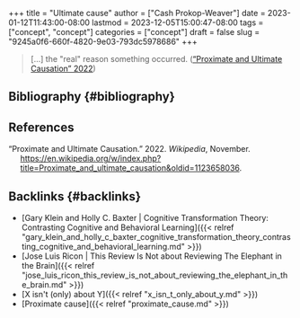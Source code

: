 +++
title = "Ultimate cause"
author = ["Cash Prokop-Weaver"]
date = 2023-01-12T11:43:00-08:00
lastmod = 2023-12-05T15:00:47-08:00
tags = ["concept", "concept"]
categories = ["concept"]
draft = false
slug = "9245a0f6-660f-4820-9e03-793dc5978686"
+++

> [...] the "real" reason something occurred.
> (<a href="#citeproc_bib_item_1">“Proximate and Ultimate Causation” 2022</a>)


## Bibliography {#bibliography}

## References

<style>.csl-entry{text-indent: -1.5em; margin-left: 1.5em;}</style><div class="csl-bib-body">
  <div class="csl-entry"><a id="citeproc_bib_item_1"></a>“Proximate and Ultimate Causation.” 2022. <i>Wikipedia</i>, November. <a href="https://en.wikipedia.org/w/index.php?title=Proximate_and_ultimate_causation&oldid=1123658036">https://en.wikipedia.org/w/index.php?title=Proximate_and_ultimate_causation&#38;oldid=1123658036</a>.</div>
</div>


## Backlinks {#backlinks}

-   [Gary Klein and Holly C. Baxter | Cognitive Transformation Theory: Contrasting Cognitive and Behavioral Learning]({{< relref "gary_klein_and_holly_c_baxter_cognitive_transformation_theory_contrasting_cognitive_and_behavioral_learning.md" >}})
-   [Jose Luis Ricon | This Review Is Not about Reviewing The Elephant in the Brain]({{< relref "jose_luis_ricon_this_review_is_not_about_reviewing_the_elephant_in_the_brain.md" >}})
-   [X isn't (only) about Y]({{< relref "x_isn_t_only_about_y.md" >}})
-   [Proximate cause]({{< relref "proximate_cause.md" >}})
